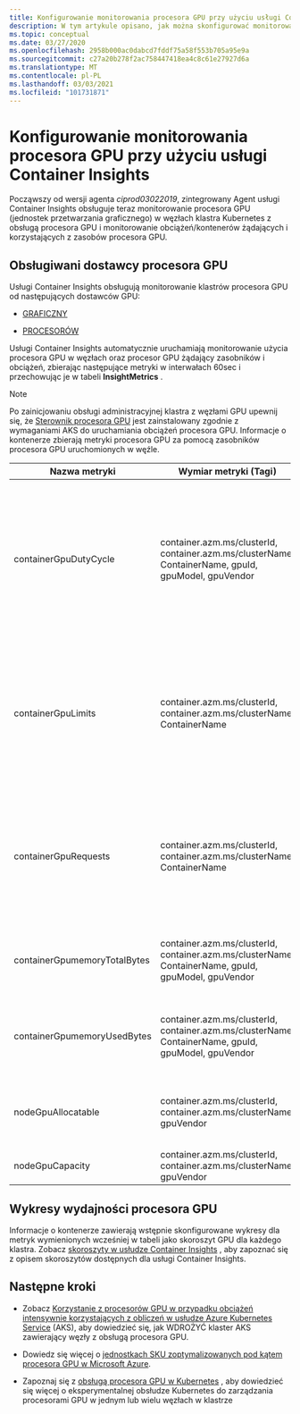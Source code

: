 ```yaml
---
title: Konfigurowanie monitorowania procesora GPU przy użyciu usługi Container Insights | Microsoft Docs
description: W tym artykule opisano, jak można skonfigurować monitorowanie klastrów Kubernetes z węzłami z obsługą technologii NVIDIA i AMD przy użyciu usługi Container Insights.
ms.topic: conceptual
ms.date: 03/27/2020
ms.openlocfilehash: 2958b000ac0dabcd7fddf75a58f553b705a95e9a
ms.sourcegitcommit: c27a20b278f2ac758447418ea4c8c61e27927d6a
ms.translationtype: MT
ms.contentlocale: pl-PL
ms.lasthandoff: 03/03/2021
ms.locfileid: "101731871"
---
```

# <a name="configure-gpu-monitoring-with-container-insights"></a>Konfigurowanie monitorowania procesora GPU przy użyciu usługi Container Insights

Począwszy od wersji agenta *ciprod03022019*, zintegrowany Agent usługi Container Insights obsługuje teraz monitorowanie procesora GPU (jednostek przetwarzania graficznego) w węzłach klastra Kubernetes z obsługą procesora GPU i monitorowanie obciążeń/kontenerów żądających i korzystających z zasobów procesora GPU.

## <a name="supported-gpu-vendors"></a>Obsługiwani dostawcy procesora GPU

Usługi Container Insights obsługują monitorowanie klastrów procesora GPU od następujących dostawców GPU:

- [GRAFICZNY](https://developer.nvidia.com/kubernetes-gpu)

- [PROCESORÓW](https://github.com/RadeonOpenCompute/k8s-device-plugin)

Usługi Container Insights automatycznie uruchamiają monitorowanie użycia procesora GPU w węzłach oraz procesor GPU żądający zasobników i obciążeń, zbierając następujące metryki w interwałach 60sec i przechowując je w tabeli **InsightMetrics** .

>[!NOTE]
>Po zainicjowaniu obsługi administracyjnej klastra z węzłami GPU upewnij się, że [Sterownik procesora GPU](../../aks/gpu-cluster.md) jest zainstalowany zgodnie z wymaganiami AKS do uruchamiania obciążeń procesora GPU. Informacje o kontenerze zbierają metryki procesora GPU za pomocą zasobników procesora GPU uruchomionych w węźle. 

|Nazwa metryki |Wymiar metryki (Tagi) |Opis |
|------------|------------------------|------------|
|containerGpuDutyCycle |container.azm.ms/clusterId, container.azm.ms/clusterName, ContainerName, gpuId, gpuModel, gpuVendor|Procent czasu w ciągu ostatniej próbki (60 sekund), w którym procesor GPU był zajęty/aktywnie przetwarzany dla kontenera. Cykl cła to liczba z zakresu od 1 do 100. |
|containerGpuLimits |container.azm.ms/clusterId, container.azm.ms/clusterName, ContainerName |Każdy kontener może określać limity jako jeden lub więcej procesorów GPU. Nie jest możliwe zażądanie lub ograniczenie ułamka procesora GPU. |
|containerGpuRequests |container.azm.ms/clusterId, container.azm.ms/clusterName, ContainerName |Każdy kontener może zażądać jednego lub większej liczby procesorów GPU. Nie jest możliwe zażądanie lub ograniczenie ułamka procesora GPU.|
|containerGpumemoryTotalBytes |container.azm.ms/clusterId, container.azm.ms/clusterName, ContainerName, gpuId, gpuModel, gpuVendor |Ilość pamięci procesora GPU dostępna do użycia dla określonego kontenera. |
|containerGpumemoryUsedBytes |container.azm.ms/clusterId, container.azm.ms/clusterName, ContainerName, gpuId, gpuModel, gpuVendor |Ilość pamięci procesora GPU w bajtach używanych przez określony kontener. |
|nodeGpuAllocatable |container.azm.ms/clusterId, container.azm.ms/clusterName, gpuVendor |Liczba procesorów GPU w węźle, które mogą być używane przez Kubernetes. |
|nodeGpuCapacity |container.azm.ms/clusterId, container.azm.ms/clusterName, gpuVendor |Łączna liczba procesorów GPU w węźle. |

## <a name="gpu-performance-charts"></a>Wykresy wydajności procesora GPU 

Informacje o kontenerze zawierają wstępnie skonfigurowane wykresy dla metryk wymienionych wcześniej w tabeli jako skoroszyt GPU dla każdego klastra. Zobacz [skoroszyty w usłudze Container Insights](../insights/container-insights-reports.md) , aby zapoznać się z opisem skoroszytów dostępnych dla usługi Container Insights.

## <a name="next-steps"></a>Następne kroki

- Zobacz [Korzystanie z procesorów GPU w przypadku obciążeń intensywnie korzystających z obliczeń w usłudze Azure Kubernetes Service](../../aks/gpu-cluster.md) (AKS), aby dowiedzieć się, jak WDROŻYĆ klaster AKS zawierający węzły z obsługą procesora GPU.

- Dowiedz się więcej o [jednostkach SKU zoptymalizowanych pod kątem procesora GPU w Microsoft Azure](../../virtual-machines/sizes-gpu.md).

- Zapoznaj się z [obsługą procesora GPU w Kubernetes](https://kubernetes.io/docs/tasks/manage-gpus/scheduling-gpus/) , aby dowiedzieć się więcej o eksperymentalnej obsłudze Kubernetes do zarządzania procesorami GPU w jednym lub wielu węzłach w klastrze
